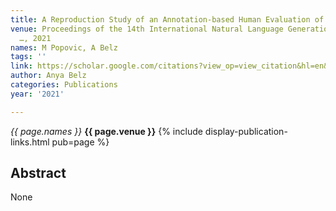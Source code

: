 ```yaml
---
title: A Reproduction Study of an Annotation-based Human Evaluation of MT Outputs
venue: Proceedings of the 14th International Natural Language Generation Conference
  …, 2021
names: M Popovic, A Belz
tags: ''
link: https://scholar.google.com/citations?view_op=view_citation&hl=en&user=trwwiW4AAAAJ&pagesize=100&sortby=pubdate&citation_for_view=trwwiW4AAAAJ:Y5dfb0dijaUC
author: Anya Belz
categories: Publications
year: '2021'

---
```


*{{ page.names }}*
**{{ page.venue }}**
{% include display-publication-links.html pub=page %}
## Abstract

None